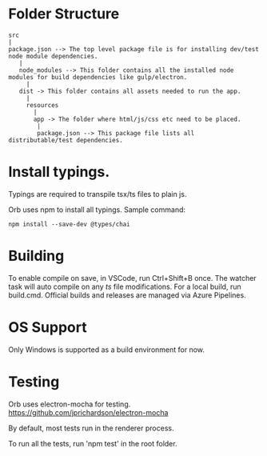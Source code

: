 # Folder Structure
```
src
|
package.json --> The top level package file is for installing dev/test node module dependencies.
   |
   node_modules --> This folder contains all the installed node modules for build dependencies like gulp/electron.
     |
   dist -> This folder contains all assets needed to run the app.
     |
     resources
       |
       app -> The folder where html/js/css etc need to be placed.
        |
        package.json --> This package file lists all distributable/test dependencies.
```

# Install typings.
Typings are required to transpile tsx/ts files to plain js.

Orb uses npm to install all typings. Sample command:

    npm install --save-dev @types/chai

# Building
To enable compile on save, in VSCode, run Ctrl+Shift+B once. The watcher task will auto compile on any *ts* file modifications.
For a local build, run build.cmd.
Official builds and releases are managed via Azure Pipelines.

# OS Support
Only Windows is supported as a build environment for now.

# Testing
Orb uses electron-mocha for testing.
https://github.com/jprichardson/electron-mocha

By default, most tests run in the renderer process.

To run all the tests, run 'npm test' in the root folder.